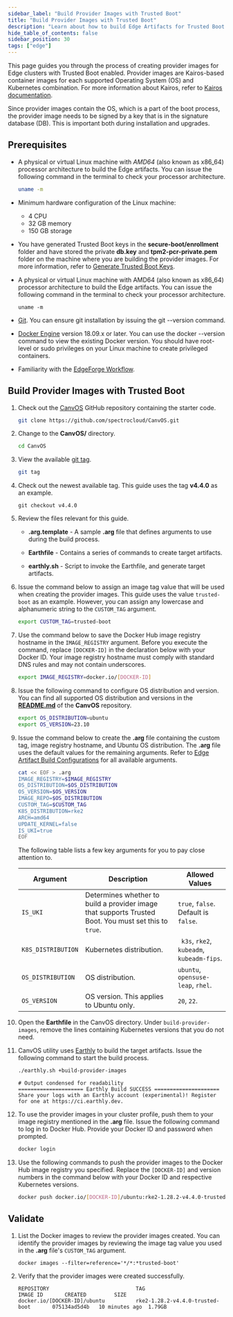 ```yaml
---
sidebar_label: "Build Provider Images with Trusted Boot"
title: "Build Provider Images with Trusted Boot"
description: "Learn about how to build Edge Artifacts for Trusted Boot."
hide_table_of_contents: false
sidebar_position: 30
tags: ["edge"]
---
```


This page guides you through the process of creating provider images for Edge clusters with Trusted Boot enabled.
Provider images are Kairos-based container images for each supported Operating System (OS) and Kubernetes combination.
For more information about Kairos, refer to [Kairos documentation](https://kairos.io/).

Since provider images contain the OS, which is a part of the boot process, the provider image needs to be signed by a
key that is in the signature database (DB). This is important both during installation and upgrades.

## Prerequisites

- A physical or virtual Linux machine with _AMD64_ (also known as x86_64) processor architecture to build the Edge
  artifacts. You can issue the following command in the terminal to check your processor architecture.

  ```bash
  uname -m
  ```

- Minimum hardware configuration of the Linux machine:

  - 4 CPU
  - 32 GB memory
  - 150 GB storage

- You have generated Trusted Boot keys in the **secure-boot/enrollment** folder and have stored the private **db.key**
  and **tpm2-pcr-private.pem** folder on the machine where you are building the provider images. For more information,
  refer to [Generate Trusted Boot Keys](../keys/generate-keys.md).

- A physical or virtual Linux machine with AMD64 (also known as x86_64) processor architecture to build the Edge
  artifacts. You can issue the following command in the terminal to check your processor architecture.

  ```shell
  uname -m
  ```

- [Git](https://cli.github.com/manual/installation). You can ensure git installation by issuing the git --version
  command.

- [Docker Engine](https://docs.docker.com/engine/install/) version 18.09.x or later. You can use the docker --version
  command to view the existing Docker version. You should have root-level or sudo privileges on your Linux machine to
  create privileged containers.

- Familiarity with the [EdgeForge Workflow](../../edgeforge-workflow/edgeforge-workflow.md).

## Build Provider Images with Trusted Boot

1. Check out the [CanvOS](https://github.com/spectrocloud/CanvOS) GitHub repository containing the starter code.

   ```bash
   git clone https://github.com/spectrocloud/CanvOS.git
   ```

2. Change to the **CanvOS/** directory.

   ```bash
   cd CanvOS
   ```

3. View the available [git tag](https://github.com/spectrocloud/CanvOS/tags).

   ```bash
   git tag
   ```

4. Check out the newest available tag. This guide uses the tag **v4.4.0** as an example.

   ```shell
   git checkout v4.4.0
   ```

5. Review the files relevant for this guide.

   - **.arg.template** - A sample **.arg** file that defines arguments to use during the build process.

   - **Earthfile** - Contains a series of commands to create target artifacts.

   - **earthly.sh** - Script to invoke the Earthfile, and generate target artifacts.

6. Issue the command below to assign an image tag value that will be used when creating the provider images. This guide
   uses the value `trusted-boot` as an example. However, you can assign any lowercase and alphanumeric string to the
   `CUSTOM_TAG` argument.

   ```bash
   export CUSTOM_TAG=trusted-boot
   ```

7. Use the command below to save the Docker Hub image registry hostname in the `IMAGE_REGISTRY` argument. Before you
   execute the command, replace `[DOCKER-ID]` in the declaration below with your Docker ID. Your image registry hostname
   must comply with standard DNS rules and may not contain underscores.

   ```bash
   export IMAGE_REGISTRY=docker.io/[DOCKER-ID]
   ```

8. Issue the following command to configure OS distribution and version. You can find all supported OS distribution and
   versions in the [**README.md**](https://github.com/spectrocloud/CanvOS/blob/main/README.md) of the **CanvOS**
   repository.

   ```bash
   export OS_DISTRIBUTION=ubuntu
   export OS_VERSION=23.10
   ```

9. Issue the command below to create the **.arg** file containing the custom tag, image registry hostname, and Ubuntu OS
   distribution. The **.arg** file uses the default values for the remaining arguments. Refer to
   [Edge Artifact Build Configurations](../../edgeforge-workflow/palette-canvos/arg.md) for all available arguments.

   ```bash
   cat << EOF > .arg
   IMAGE_REGISTRY=$IMAGE_REGISTRY
   OS_DISTRIBUTION=$OS_DISTRIBUTION
   OS_VERSION=$OS_VERSION
   IMAGE_REPO=$OS_DISTRIBUTION
   CUSTOM_TAG=$CUSTOM_TAG
   K8S_DISTRIBUTION=rke2
   ARCH=amd64
   UPDATE_KERNEL=false
   IS_UKI=true
   EOF
   ```

   The following table lists a few key arguments for you to pay close attention to.

   | **Argument**       | **Description**                                                                                       | **Allowed Values**                         |
   | ------------------ | ----------------------------------------------------------------------------------------------------- | ------------------------------------------ |
   | `IS_UKI`           | Determines whether to build a provider image that supports Trusted Boot. You must set this to `true`. | `true`, `false`. Default is `false`.       |
   | `K8S_DISTRIBUTION` | Kubernetes distribution.                                                                              | ` k3s`, `rke2`, `kubeadm`, `kubeadm-fips`. |
   | `OS_DISTRIBUTION`  | OS distribution.                                                                                      | `ubuntu`, `opensuse-leap`, `rhel`.         |
   | `OS_VERSION`       | OS version. This applies to Ubuntu only.                                                              | `20`, `22`.                                |

10. Open the **Earthfile** in the CanvOS directory. Under `build-provider-images`, remove the lines containing
    Kubernetes versions that you do not need.

11. CanvOS utility uses [Earthly](https://earthly.dev/) to build the target artifacts. Issue the following command to
    start the build process.

    ```bash
    ./earthly.sh +build-provider-images
    ```

    ```hideClipboard bash
    # Output condensed for readability
    ===================== Earthly Build SUCCESS =====================
    Share your logs with an Earthly account (experimental)! Register for one at https://ci.earthly.dev.
    ```

12. To use the provider images in your cluster profile, push them to your image registry mentioned in the **.arg** file.
    Issue the following command to log in to Docker Hub. Provide your Docker ID and password when prompted.

    ```bash
    docker login
    ```

13. Use the following commands to push the provider images to the Docker Hub image registry you specified. Replace the
    `[DOCKER-ID]` and version numbers in the command below with your Docker ID and respective Kubernetes versions.

    ```bash
    docker push docker.io/[DOCKER-ID]/ubuntu:rke2-1.28.2-v4.4.0-trusted-boot
    ```

## Validate

1. List the Docker images to review the provider images created. You can identify the provider images by reviewing the
   image tag value you used in the **.arg** file's `CUSTOM_TAG` argument.

   ```
   docker images --filter=reference='*/*:*trusted-boot'
   ```

2. Verify that the provider images were created successfully.

   ```hideClipboard
   REPOSITORY                            TAG                                   IMAGE ID       CREATED         SIZE
   docker.io/[DOCKER-ID]/ubuntu          rke2-1.28.2-v4.4.0-trusted-boot       075134ad5d4b   10 minutes ago  1.79GB
   ```

